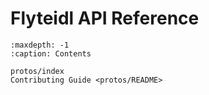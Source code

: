 # Flyteidl API Reference

```{toctree}
:maxdepth: -1
:caption: Contents

protos/index
Contributing Guide <protos/README>
```
